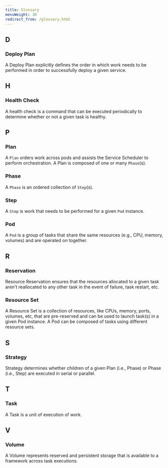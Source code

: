 ```yaml
---
title: Glossary
menuWeight: 30
redirect_from: /glossary.html
---
```


## D

### Deploy Plan
A Deploy Plan explicitly defines the order in which work needs to be performed in order to successfully deploy a given service.

## H

### Health Check
A health check is a command that can be executed periodically to determine whether or not a given task is healthy.

## P

### Plan
A `Plan` orders work across pods and assists the Service Scheduler to perform orchestration. A Plan is composed of one or many `Phase`(s).

### Phase
A `Phase` is an ordered collection of `Step`(s).

### Step
A `Step` is work that needs to be performed for a given `Pod` instance.

### Pod
A `Pod` is a group of tasks that share the same resources (e.g., CPU, memory, volumes) and are operated on together.

## R

### Reservation
Resource Reservation ensures that the resources allocated to a given task aren't reallocated to any other task in the event of failure, task restart, etc.

### Resource Set
A Resource Set is a collection of resources, like CPUs, memory, ports, volumes, etc, that are pre-reserved and can be used to launch task(s) in a given Pod instance. A Pod can be composed of tasks using different resource sets.

## S

### Strategy
Strategy determines whether children of a given Plan (i.e., Phase) or Phase (i.e., Step) are executed in serial or parallel.

## T

### Task
A Task is a unit of execution of work.

## V

### Volume
A Volume represents reserved and persistent storage that is available to a framework across task executions.
